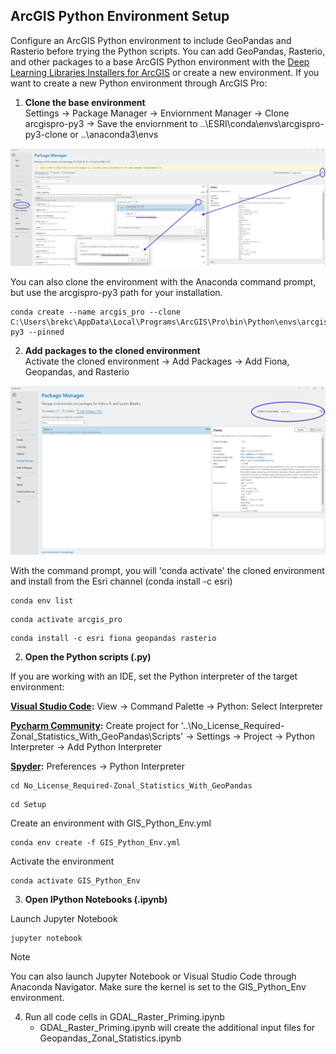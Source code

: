 ## ArcGIS Python Environment Setup

Configure an ArcGIS Python environment to include GeoPandas and Rasterio before trying the Python scripts. You can add GeoPandas, Rasterio, and other packages to a base ArcGIS Python environment with the [Deep Learning Libraries Installers for ArcGIS](https://github.com/Esri/deep-learning-frameworks) or create a new environment. If you want to create a new Python environment through ArcGIS Pro:

1. **Clone the base environment**\
Settings &rarr; Package Manager &rarr; Enviornment Manager &rarr; Clone arcgispro-py3 &rarr; Save the enviornment to ..\ESRI\conda\envs\arcgispro-py3-clone or ..\anaconda3\envs

![](/Scripts/ArcGIS_Env_Setup/Clone_Env.png)

You can also clone the environment with the Anaconda command prompt, but use the arcgispro-py3 path for your installation.   
```
conda create --name arcgis_pro --clone C:\Users\brekc\AppData\Local\Programs\ArcGIS\Pro\bin\Python\envs\arcgispro-py3 --pinned
```

2. **Add packages to the cloned environment**\
Activate the cloned environment &rarr; Add Packages &rarr; Add Fiona, Geopandas, and Rasterio


![](/Scripts/ArcGIS_Env_Setup/Add_Packages.png)


With the command prompt, you will 'conda activate' the cloned environment and install from the Esri channel (conda install -c esri) 
```
conda env list
```

```
conda activate arcgis_pro
```

```
conda install -c esri fiona geopandas rasterio
```

2. **Open the Python scripts (.py)**

If you are working with an IDE, set the Python interpreter of the target environment:

**[Visual Studio Code](https://code.visualstudio.com/docs/python/python-tutorial):** View &rarr; Command Palette &rarr; Python: Select Interpreter


**[Pycharm Community](https://www.jetbrains.com/help/pycharm/configuring-python-interpreter.html#):** Create project for '..\No_License_Required-Zonal_Statistics_With_GeoPandas\Scripts' &rarr; Settings &rarr; Project &rarr; Python Interpreter &rarr; Add Python Interpreter

**[Spyder]([https://code.visualstudio.com/docs/python/python-tutorial](https://docs.spyder-ide.org/current/faq.html)):** Preferences &rarr; Python Interpreter



```
cd No_License_Required-Zonal_Statistics_With_GeoPandas
```

```
cd Setup
```

Create an environment with GIS_Python_Env.yml

```
conda env create -f GIS_Python_Env.yml
```

Activate the environment

```
conda activate GIS_Python_Env
```

3. **Open IPython Notebooks (.ipynb)**

Launch Jupyter Notebook

```
jupyter notebook
```

> [!NOTE]
> You can also launch Jupyter Notebook or Visual Studio Code through Anaconda Navigator. Make sure the kernel is set to the GIS_Python_Env environment.

4. Run all code cells in GDAL_Raster_Priming.ipynb
   - GDAL_Raster_Priming.ipynb will create the additional input files for Geopandas_Zonal_Statistics.ipynb
